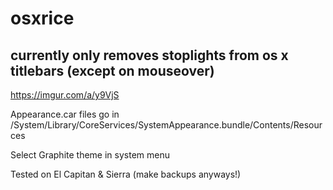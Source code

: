 # osxrice

currently only removes stoplights from os x titlebars (except on mouseover)
----

<img>https://imgur.com/a/y9VjS</img>

Appearance.car files go in /System/Library/CoreServices/SystemAppearance.bundle/Contents/Resources

Select Graphite theme in system menu

Tested on El Capitan & Sierra (make backups anyways!)
